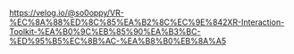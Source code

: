 https://velog.io/@so0oppy/VR-%EC%8A%88%ED%8C%85%EA%B2%8C%EC%9E%842XR-Interaction-Toolkit-%EA%B0%9C%EB%85%90%EA%B3%BC-%ED%95%B5%EC%8B%AC-%EA%B8%B0%EB%8A%A5
